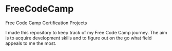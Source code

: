 # FreeCodeCamp
Free Code Camp Certification Projects

I made this repository to keep track of my Free Code Camp journey. 
The aim is to acquire development skills and to figure out on the go what field appeals to me the most. 
